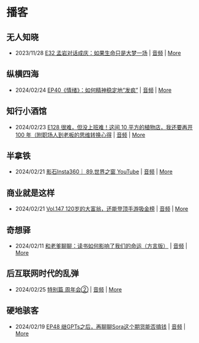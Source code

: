 # 播客

## 无人知晓
- 2023/11/28 [E32 孟岩对话成庆：如果生命只是大梦一场](https://www.xiaoyuzhoufm.com/episode/65655195f10bbce6353705cc) | [音频](https://dts-api.xiaoyuzhoufm.com/track/611719d3cb0b82e1df0ad29e/65655195f10bbce6353705cc/media.xyzcdn.net/ln7NBY7LIWJy1qbay5x0rgLRTQGA.m4a) | [More](channels/%E6%97%A0%E4%BA%BA%E7%9F%A5%E6%99%93.md)

## 纵横四海
- 2024/02/24 [EP40《情绪》：如何精神稳定地“发疯”](https://www.ximalaya.com/sound/708501701) | [音频](https://audio.xmcdn.com/storages/74b7-audiofreehighqps/64/7C/GKwRIJEJrxsdCDajiAKs05eP.m4a) | [More](channels/%E7%BA%B5%E6%A8%AA%E5%9B%9B%E6%B5%B7.md)

## 知行小酒馆
- 2024/02/23 [E128 很难，但没上班难！这间 10 平方的植物店，我还要再开 100 年（附职场人到老板的思维转换心得](https://www.xiaoyuzhoufm.com/episode/65d8198035dd8780ed1d7d54) | [音频](https://dts-api.xiaoyuzhoufm.com/track/6013f9f58e2f7ee375cf4216/65d8198035dd8780ed1d7d54/media.xyzcdn.net/ln_6ev6FidC_dwOL2Fv5vUcuRsLB.m4a) | [More](channels/%E7%9F%A5%E8%A1%8C%E5%B0%8F%E9%85%92%E9%A6%86.md)

## 半拿铁
- 2024/02/21 [影石Insta360｜ 89.世界之窗 YouTube](https://www.ximalaya.com/sound/707836677) | [音频](https://dl.wavpub.com/item/227_31597857_5119.m4a) | [More](channels/%E5%8D%8A%E6%8B%BF%E9%93%81.md)

## 商业就是这样
- 2024/02/21 [Vol.147 120岁的大富翁，还能登顶手游吸金榜](https://www.ximalaya.com/sound/707748870) | [音频](https://audio.xmcdn.com/storages/b40f-audiofreehighqps/3E/C7/GKwRIUEJqrT3AN_c1wKrFSmK-aacv2-48K.m4a) | [More](channels/%E5%95%86%E4%B8%9A%E5%B0%B1%E6%98%AF%E8%BF%99%E6%A0%B7.md)

## 奇想驿
- 2024/02/11 [和老爹聊聊：读书如何影响了我们的命运（方言版）](https://www.xiaoyuzhoufm.com/episode/65c839a90bef6c2074d27174) | [音频](https://dts-api.xiaoyuzhoufm.com/track/6034daea97755b8fc9c66480/65c839a90bef6c2074d27174/media.xyzcdn.net/ljFv7ZFgmiyNZuNiYLWTh8I-KQ6F.m4a) | [More](channels/%E5%A5%87%E6%83%B3%E9%A9%BF.md)

## 后互联网时代的乱弹
- 2024/02/25 [特别篇 周年会②](https://hosting.wavpub.cn/pie/epsp2/) | [音频](https://tk.wavpub.com/WPDL_sscemnGAmkTGJqYmjAqvTQhFLgECafTXZZApCAbfNmdpmvHnXQeyaZuQDy-a3.mp3) | [More](channels/%E5%90%8E%E4%BA%92%E8%81%94%E7%BD%91%E6%97%B6%E4%BB%A3%E7%9A%84%E4%B9%B1%E5%BC%B9.md)

## 硬地骇客
- 2024/02/19 [EP48 继GPTs之后，再聊聊Sora这个期货能否搞钱](https://www.xiaoyuzhoufm.com/episode/65d358d1dde969cfdcc66982) | [音频](https://dts-api.xiaoyuzhoufm.com/track/640ee2438be5d40013fe4a87/65d358d1dde969cfdcc66982/media.xyzcdn.net/lqqHUD7r4X5ZbwBGoc4knxRSyri9.m4a) | [More](channels/%E7%A1%AC%E5%9C%B0%E9%AA%87%E5%AE%A2.md)

